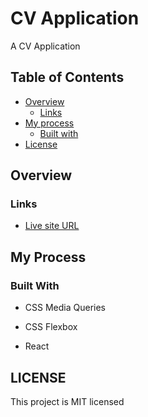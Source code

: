 # CV Application

A CV Application 

## Table of Contents

- [Overview](#overview)
  - [Links](#links)
- [My process](#my-process)
  - [Built with](#built-with)
- [License](#lisence)

## Overview

### Links

- [Live site URL](https://cv-app-pi-lovat.vercel.app/)

## My Process

### Built With

- CSS Media Queries

- CSS Flexbox
- React

## LICENSE
This project is MIT licensed